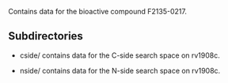 Contains data for the bioactive compound F2135-0217.

## Subdirectories

- cside/ contains data for the C-side search space on rv1908c.

- nside/ contains data for the N-side search space on rv1908c.


